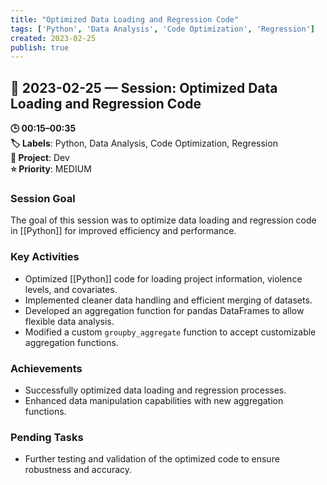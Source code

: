 ```yaml
---
title: "Optimized Data Loading and Regression Code"
tags: ['Python', 'Data Analysis', 'Code Optimization', 'Regression']
created: 2023-02-25
publish: true
---
```


## 📅 2023-02-25 — Session: Optimized Data Loading and Regression Code

**🕒 00:15–00:35**  
**🏷️ Labels**: Python, Data Analysis, Code Optimization, Regression  
**📂 Project**: Dev  
**⭐ Priority**: MEDIUM  


### Session Goal
The goal of this session was to optimize data loading and regression code in [[Python]] for improved efficiency and performance.

### Key Activities
- Optimized [[Python]] code for loading project information, violence levels, and covariates.
- Implemented cleaner data handling and efficient merging of datasets.
- Developed an aggregation function for pandas DataFrames to allow flexible data analysis.
- Modified a custom `groupby_aggregate` function to accept customizable aggregation functions.

### Achievements
- Successfully optimized data loading and regression processes.
- Enhanced data manipulation capabilities with new aggregation functions.

### Pending Tasks
- Further testing and validation of the optimized code to ensure robustness and accuracy.
